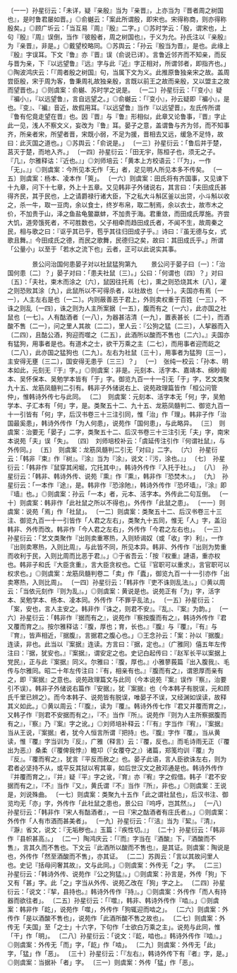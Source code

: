 <!-- { "loadSidebar": true } -->
〔一一〕孙星衍云：「未详，疑『亲殷』当为『亲晋』，上亦当为『晋者周之树国也』，是时鲁君屡如晋。」◎俞樾云：「案此所谓殷，即宋也。宋得称商，则亦得称殷矣。」◎顾广圻云：「当互易『周』『殷』二字。」◎苏时学云：「殷，谓宋也，上句『殷』『周』误倒，当作『彼殷者，周之树国也』，于义为允。孙氏注以『亲殷』为『亲晋』，非是。」◎戴望校略同。◎苏舆云：「孙云『殷当为晋』，是也。此缘上『殷』字误耳。下文『鲁』亦『晋』误（俞说已详）。言鲁近邻齐而不知亲，而反与晋为亲，下『以远望鲁』『远』字与此『近』字正相对，所谓邻者，即指齐也。」◎陶波鸿庆云：「『周者殷之树国』句，当属下文为义。此推原鲁独亲宋之故。盖周尝臣殷，宋于周为客，鲁秉周礼故独亲殷，言既以前王之故而亲殷，又以盟主之故而望晋也。」◎则虞案：俞樾、苏时学之说是。
〔一二〕孙星衍云：「『变小』疑『褊小』，『以远望鲁』，言自远望之。」◎俞樾云：「『变小』，孙云疑即『褊小』，是也。『变』、『褊』音近，故假用耳。『以远望鲁』当作『以远望晋』，左氏传所谓『鲁有佗竟走望在晋』也。因『晋』与『鲁』形相似，此章又论鲁事，『晋』字止此一见，浅人不察文义，妄改为『鲁』耳。晏子之意，盖谓鲁与齐为邻，而不知事齐，所亲者宋，所望者晋，宋既小弱，不足为援，晋相去又远，缓急不足恃，故曰：此灭国之道也。」◎苏舆云：「俞说是。」
〔一三〕孙星衍云：「鲁后并于楚，莒灭于楚，而地入齐。」
〔一四〕孙星衍云：「田无宇，陈桓子也，须无之子。『几』，尔雅释诂：『近也。』」◎刘师培云：「黄本上方校语云：『「为」，一作「无」。』」◎则虞案：今所见本无作「无」者，足见明人所见本多不传矣。
〔一五〕则虞案：杨本、凌本作「筴」。
〔一六〕则虞案：田氏将有齐国事，又见谏下十九章，问下十七章，外上十五章。又见韩非子外储说右，其言曰：「夫田成氏甚得齐民，其于民也，上之请爵禄行诸大臣，下之私大斗斛区釜以出贷，小斗斛以收之，杀一牛，取一豆肉，余以食士，终岁布帛，取二制焉，余以衣士，故市木之价，不加贵于山，泽之鱼盐龟鳖蠃蚌，不加贵于海。君重敛，而田成氏厚施。齐尝大饥，道旁饿死者，不可胜数也，父子相牵而趋田成氏者，不闻不生，故周秦之民，相与歌之曰：『讴乎其已乎，苞乎其往归田成子乎。』诗曰：『虽无德与女，式歌且舞。』今田成氏之德，而民之歌舞，民德归之矣，故曰：其田成氏乎。」所谓「公量小」以至于「若水之流下也」云者，正可以此说实其事。



　　　　景公问治国何患晏子对以社鼠猛狗第九
　　景公问于晏子曰〔一〕：「治国何患〔二〕？」晏子对曰：「患夫社鼠〔三〕。」公曰：「何谓也〔四〕？」对曰〔五〕：「夫社，束木而涂之〔六〕，鼠因往托焉〔七〕，熏之则恐烧其木〔八〕，灌之则恐败其涂〔九〕，此鼠所以不可得杀者，以社故也〔一十〕。夫国亦有焉〔一一〕，人主左右是也〔一二〕。内则蔽善恶于君上，外则卖权重于百姓〔一三〕，不诛之则乱〔一四〕，诛之则为人主所案据〔一五〕，腹而有之〔一六〕，此亦国之社鼠也〔一七〕。人有酤酒者〔一八〕，为器甚洁清〔一九〕，置表甚长〔二十〕，而酒酸不售〔二一〕，问之里人其故〔二二〕，里人云：『公狗之猛〔二三〕，人挈器而入〔二四〕，且酤公酒，狗迎而噬之〔二五〕，此酒所以酸而不售也〔二六〕。』夫国亦有猛狗，用事者是也。有道术之士，欲干万乘之主〔二七〕，而用事者迎而龁之〔二八〕，此亦国之猛狗也〔二九〕。左右为社鼠〔三十〕，用事者为猛狗〔三一〕，主安得无壅〔三二〕，国安得无患乎〔三三〕？」
〔一〕　张纯一校云：「孙本、明本如此，元刻无『于』字。」◎则虞案：非是。元刻本、活字本、嘉靖本、绵眇阁本、吴怀保本、吴勉学本皆有「于」字。御览九百一十一引无「于」字，艺文类聚九十五、龙筋凤髓判二引有。韩非子外储说右上、说苑政理篇皆作「桓公问管仲」，惟韩诗外传七与此同。
〔二〕　则虞案：元刻本、活字本无「何」字，吴勉学本、子汇本有「何」字，是。类聚五十二、九十五、龙筋凤髓判二、御览九百一十一引皆有「何」字，后汉书卷三十三注引同，惟「治」作「理」。韩非子作「治国最奚患」，韩诗外传作「为人何患」，说苑作「国何患」，与此略异。
〔三〕　则虞案：治要无「晏子」二字，类聚五十二、后汉书卷三十三注引无「夫」字，南宋本说苑「夫」误「失」。
〔四〕　刘师培校补云：「虞延传注引作『何谓社鼠』，与外传同。」
〔五〕　则虞案：龙筋凤髓判二引无「对曰」二字。
〔六〕　孙星衍云：「韩非『束』作『树』。『涂』当为『涂』，说文：『污，涂也。』」
〔七〕　孙星衍云：「韩非作『鼠穿其闲堀，宂托其中』，韩诗外传作『入托于社』。」
〔八〕　孙星衍云：「韩非、韩诗外传、说苑『熏』作『熏』，韩非作『恐焚木』。」
〔九〕　孙星衍云：「一本作『途』，是。韩非作『恐涂阤』，韩诗外传作『恐坏墙』，『涂』即『墙』也。」◎则虞案：孙云「一本」者，元本、活字本。外传此二句互倒。
〔一十〕则虞案：韩非作「此社鼠之所以不得也」。外传作「此鼠之患」。
〔一一〕则虞案：说苑「焉」作「社鼠」。
〔一二〕则虞案：类聚五十二、后汉书卷三十三注、御览九百一十一引皆作「人君之左右」，类聚九十五同，惟无「人」字，盖沿韩非、外传而改。韩非作「今人君之左右」，外传作「今君之左右也」。
〔一三〕孙星衍云：「艺文类聚作『出则卖重寒热，入则矫谒奴（或「收」字）利』，一作『出则卖寒热，入则比周』，与此皆不同，所见本异。韩非、外传作『出则为势重而收利于民，入则比周而比恶于君』。」◎于省吾云：「按『权重』謰语，重亦权也。韩非子和氏『大臣贪重』，言大臣贪权也。亡征『官职可以重求』，言官职可以权求也。」◎则虞案：龙筋凤髓判卷二「卖」作「蠹」，御览九百一十一引亦作「出卖寒热，入则比周」。
〔一四〕孙星衍云：「韩非作『吏不诛则乱法』。」◎黄以周云：「当依元刻作『则为乱』。」◎则虞案：黄说是也。说苑正有「为」字，活字本、吴勉学本、杨本、凌本同。外传作「不罪乎乱法」。
〔一五〕孙星衍云：「案，安也，言人主安之。韩非作『诛之，则君不安』。『乱』、『案』为韵。」
〔一六〕孙星衍云：「韩非作『据而有之』，说苑作『察按腹而有之』，韩诗外传作『君又覆而育之』。按尔雅释诂：『腹，厚也；育，长也。』『腹』与『覆』，『有』与『育』，皆声相近，『据腹』，言据君之腹心也。」◎王念孙云：「案：孙以『据腹』连读，非也。此当以『案据』连读。方言曰：『据，定也。』（广雅同）僖五年左传注曰：『据，犹安也。』『案据』，谓安定之也。史记白起传曰：『赵军长平以案据上党民』，正与此『案据』同义。尔雅曰：『腹，厚也。』小雅蓼莪篇『出入腹我』、毛传与尔雅同。昭二十年左传注曰：『有，相亲有也。』『腹而有之』，谓恩厚而亲有之，即『案据』之意也。说苑政理篇文与此同（今本说苑『案』误作『察』，治要引不误）。韩非子外储说右篇作『安据』，犹『案据』也（今本韩子有脱误，元和顾氏千里已辨之）。而今本韩子、说苑皆有脱误，唯晏子不误，又经渊如误读，故释其义如此。」◎黄以周云：「『腹』，读为『覆』。韩诗外传七作『君又并覆而育之』，又韩子作『则君不安据而有之』，『不』当作『所』。说苑作『则为人主所察据腹而有之』，『察』乃『案』字之讹。」◎刘师培补释云：「『有』字当作『宥』，『案据』当从王说，『案据』者，犹今人恒言所谓『把持』也。『腹』字作『覆』，当从黄读，惟『覆』字当训为『反』，广雅（释言）云：『覆，反也。』而毛诗雨无正（『覆出为恶』）桑柔（『覆俾我悖』）瞻卭（『女覆夺之』）诸篇，郑笺均训『覆』为『反』。『覆而宥之』，犹言『平反而赦之』也。晏子此语，言人臣欲诛左右，则为君者必坚持不从，或平反其狱以宥其辜，如后世汉文之赦邓通是也。韩诗外传作『并覆而育之』，『并』疑『平』字之讹，『育』亦『宥』字之假借。韩子『君不安据而有之』，『不』当作『又』，黄氏谓『不』当作『所』，非也。」◎则虞案：王说是，刘说殊曲。
〔一七〕则虞案：类聚九十五作「此之谓社鼠也」，后汉书注、御览均无「亦」字，外传作「此社鼠之患也，景公曰『呜呼，岂其然』。」
〔一八〕孙星衍云：「韩非作『宋人有酤酒者』，一曰『宋之酤酒者有庄氏者』。」◎则虞案：外传作「人有市酒而甚美者」。
〔一九〕孙星衍云：「『洁』当为『絜』。『清』，『瀞』省文，说文：『无垢秽也。』玉篇：『疾性切。』」
〔二十〕孙星衍云：「韩非作『县帜甚高』。」
〔二一〕陶鸿庆云：「『而』字当在『酒酸』下，『酒酸而不售』，言其久而不售也。下文云『此酒所以酸而不售也』，是其证。则虞案：陶说是也，外传作「然至酒酸而不售」，亦其证。
〔二二〕苏舆云：「言以其故问里人也。史记『括母问奢其故』，文与此同。」◎则虞案：外传无「之」字。
〔二三〕孙星衍云：「韩诗外传、说苑作『公之狗猛』。」◎则虞案：孙言是，外传「狗」下又有「甚」字。此「之」字当从外传、说苑乙改在「狗」字之上。
〔二四〕孙星衍云：「说文：『挈，县持也。』韩诗外传作『持』。」◎则虞案：外传作「而人有持器而欲往者」。
〔二五〕孙星衍云：「『噬』，韩非、韩诗外传作『啮』。」◎则虞案：韩非作「龁」，说苑作「噬」，外传作「狗辄迎而啮之」。
〔二六〕则虞案：外传作「是以酒酸不售也」，说苑作「此酒所酸不售之故也」。
〔二七〕则虞案：外传无「夫国」至「之士」十六字，下句作「士欲白万乘之主」。说苑与此同，惟「干」作「明」。
〔二八〕孙星衍云：「说文：『龁，啮也。』韩诗外传作『啮』。」◎则虞案：外传无「而」字，「龁」作「啮」。
〔二九〕则虞案：外传无「此」字，「猛」作「恶」。
〔三十〕孙星衍云：「『左右』，韩诗外传下有『者』字，是。」◎则虞案：当据补「者」字。
〔三一〕则虞案：外传「猛」作「恶」。
